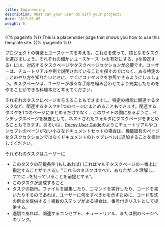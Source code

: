 ```yaml
---
title: Engineering
description: What can your user do with your project?
date: 2017-01-05
weight: 6
---
```


{{% pageinfo %}}
This is a placeholder page that shows you how to use this template site.
{{% /pageinfo %}}

プロジェクトの特徴とユースケースを考える。これらを使って、核となるタスクを選びましょう。それぞれの細かいユースケース（xを有効にする、yを設定する）には、対応するタスクページやタスクページセクションが必要です。ユーザーは、チュートリアルや例で説明されていることを探すのではなく、ある特定のことのやり方を知りたいときに、すぐにコアタスクを参照できるようにしましょう。タスクページは、ユーザーが様々な手順を組み合わせてより充実したものを作ることができる料理本だと考えてください。

それぞれのタスクにページを与えることもできますし、特定の機能に関連するタスクなど、関連するタスクを1つのページにまとめることもできます。関連するタスクを1つのページにまとめるだけでなく、このサイトの例にあるように、インデックスページを概要として、ネストされたフォルダにタスクページをまとめることもできます。あるいは、[Docsy User Guide](https://docsy.dev/docs/)のようにチュートリアルやコンセプトのページがない小さなドキュメントセットの場合は、機能固有のページをタスクセクションではなくドキュメントのトップレベルに追加することを検討してください。

それぞれのタスクはユーザーに

* このタスクの前提条件 (もしあれば) (これはマルチタスクページの一番上に指定することができる)。"これらのタスクはすべて、あなたが...を理解し、すでに...を持っていることを前提とする"。
* このタスクが達成すること
* タスクの指示。ファイルを編集したり、コマンドを実行したり、コードを書いたりするのであれば、ユーザーに何をすべきかを示すために、コード形式の例文を提供する！複数のステップがある場合は、番号付きリストとして提供する。
* 適切であれば、関連するコンセプト、チュートリアル、または例のページへのリンク。
